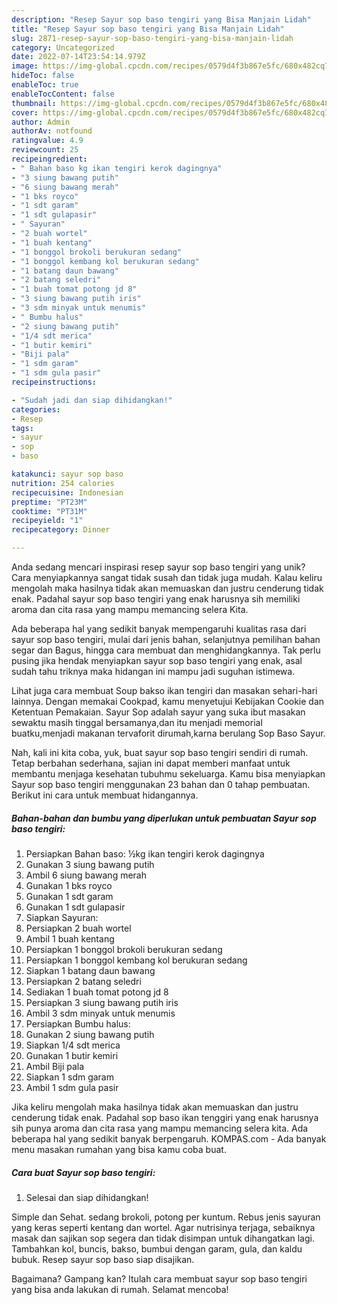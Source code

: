 ```yaml
---
description: "Resep Sayur sop baso tengiri yang Bisa Manjain Lidah"
title: "Resep Sayur sop baso tengiri yang Bisa Manjain Lidah"
slug: 2871-resep-sayur-sop-baso-tengiri-yang-bisa-manjain-lidah
category: Uncategorized
date: 2022-07-14T23:54:14.979Z
image: https://img-global.cpcdn.com/recipes/0579d4f3b867e5fc/680x482cq70/sayur-sop-baso-tengiri-foto-resep-utama.jpg
hideToc: false
enableToc: true
enableTocContent: false
thumbnail: https://img-global.cpcdn.com/recipes/0579d4f3b867e5fc/680x482cq70/sayur-sop-baso-tengiri-foto-resep-utama.jpg
cover: https://img-global.cpcdn.com/recipes/0579d4f3b867e5fc/680x482cq70/sayur-sop-baso-tengiri-foto-resep-utama.jpg
author: Admin
authorAv: notfound
ratingvalue: 4.9
reviewcount: 25
recipeingredient:
- " Bahan baso kg ikan tengiri kerok dagingnya"
- "3 siung bawang putih"
- "6 siung bawang merah"
- "1 bks royco"
- "1 sdt garam"
- "1 sdt gulapasir"
- " Sayuran"
- "2 buah wortel"
- "1 buah kentang"
- "1 bonggol brokoli berukuran sedang"
- "1 bonggol kembang kol berukuran sedang"
- "1 batang daun bawang"
- "2 batang seledri"
- "1 buah tomat potong jd 8"
- "3 siung bawang putih iris"
- "3 sdm minyak untuk menumis"
- " Bumbu halus"
- "2 siung bawang putih"
- "1/4 sdt merica"
- "1 butir kemiri"
- "Biji pala"
- "1 sdm garam"
- "1 sdm gula pasir"
recipeinstructions:

- "Sudah jadi dan siap dihidangkan!"
categories:
- Resep
tags:
- sayur
- sop
- baso

katakunci: sayur sop baso 
nutrition: 254 calories
recipecuisine: Indonesian
preptime: "PT23M"
cooktime: "PT31M"
recipeyield: "1"
recipecategory: Dinner

---
```





Anda sedang mencari inspirasi resep sayur sop baso tengiri yang unik? Cara menyiapkannya sangat tidak susah dan tidak juga mudah. Kalau keliru mengolah maka hasilnya tidak akan memuaskan dan justru cenderung tidak enak. Padahal sayur sop baso tengiri yang enak harusnya sih memiliki aroma dan cita rasa yang mampu memancing selera Kita.





Ada beberapa hal yang sedikit banyak mempengaruhi kualitas rasa dari sayur sop baso tengiri, mulai dari jenis bahan, selanjutnya pemilihan bahan segar dan Bagus, hingga cara membuat dan menghidangkannya. Tak perlu pusing jika hendak menyiapkan sayur sop baso tengiri yang enak,      asal sudah tahu triknya maka hidangan ini mampu jadi suguhan istimewa.














Lihat juga cara membuat Soup bakso ikan tengiri dan masakan sehari-hari lainnya. Dengan memakai Cookpad, kamu menyetujui Kebijakan Cookie dan Ketentuan Pemakaian. Sayur Sop adalah sayur yang suka ibut masakan sewaktu masih tinggal bersamanya,dan itu menjadi memorial buatku,menjadi makanan tervaforit dirumah,karna berulang Sop Baso Sayur.






Nah, kali ini kita coba, yuk, buat sayur sop baso tengiri sendiri di rumah. Tetap berbahan sederhana, sajian ini dapat memberi manfaat untuk membantu menjaga kesehatan tubuhmu sekeluarga. Kamu bisa menyiapkan Sayur sop baso tengiri menggunakan 23 bahan dan 0 tahap pembuatan. Berikut ini cara untuk membuat hidangannya.

<!--inarticleads1-->

##### Bahan-bahan dan bumbu yang diperlukan untuk pembuatan Sayur sop baso tengiri:

1. Persiapkan  Bahan baso: ½kg ikan tengiri kerok dagingnya
1. Gunakan 3 siung bawang putih
1. Ambil 6 siung bawang merah
1. Gunakan 1 bks royco
1. Gunakan 1 sdt garam
1. Gunakan 1 sdt gulapasir
1. Siapkan  Sayuran:
1. Persiapkan 2 buah wortel
1. Ambil 1 buah kentang
1. Persiapkan 1 bonggol brokoli berukuran sedang
1. Persiapkan 1 bonggol kembang kol berukuran sedang
1. Siapkan 1 batang daun bawang
1. Persiapkan 2 batang seledri
1. Sediakan 1 buah tomat potong jd 8
1. Persiapkan 3 siung bawang putih iris
1. Ambil 3 sdm minyak untuk menumis
1. Persiapkan  Bumbu halus:
1. Gunakan 2 siung bawang putih
1. Siapkan 1/4 sdt merica
1. Gunakan 1 butir kemiri
1. Ambil Biji pala
1. Siapkan 1 sdm garam
1. Ambil 1 sdm gula pasir


Jika keliru mengolah maka hasilnya tidak akan memuaskan dan justru cenderung tidak enak. Padahal sop baso ikan tenggiri yang enak harusnya sih punya aroma dan cita rasa yang mampu memancing selera kita. Ada beberapa hal yang sedikit banyak berpengaruh. KOMPAS.com - Ada banyak menu masakan rumahan yang bisa kamu coba buat. 

<!--inarticleads2-->

##### Cara buat Sayur sop baso tengiri:


1. Selesai dan siap dihidangkan!

Simple dan Sehat. sedang brokoli, potong per kuntum. Rebus jenis sayuran yang keras seperti kentang dan wortel. Agar nutrisinya terjaga, sebaiknya masak dan sajikan sop segera dan tidak disimpan untuk dihangatkan lagi. Tambahkan kol, buncis, bakso, bumbui dengan garam, gula, dan kaldu bubuk. Resep sayur sop baso siap disajikan. 

Bagaimana? Gampang kan? Itulah cara membuat sayur sop baso tengiri yang bisa anda lakukan di rumah. Selamat mencoba!
